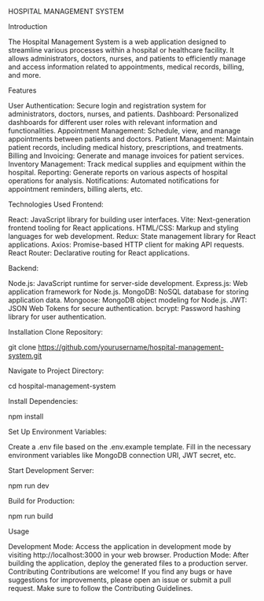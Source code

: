 HOSPITAL MANAGEMENT SYSTEM

Introduction

The Hospital Management System is a web application designed to streamline various processes within a hospital or healthcare facility. It allows administrators, doctors, nurses, and patients to efficiently manage and access information related to appointments, medical records, billing, and more.

Features

User Authentication: Secure login and registration system for administrators, doctors, nurses, and patients.
Dashboard: Personalized dashboards for different user roles with relevant information and functionalities.
Appointment Management: Schedule, view, and manage appointments between patients and doctors.
Patient Management: Maintain patient records, including medical history, prescriptions, and treatments.
Billing and Invoicing: Generate and manage invoices for patient services.
Inventory Management: Track medical supplies and equipment within the hospital.
Reporting: Generate reports on various aspects of hospital operations for analysis.
Notifications: Automated notifications for appointment reminders, billing alerts, etc.

Technologies Used
Frontend:

React: JavaScript library for building user interfaces.
Vite: Next-generation frontend tooling for React applications.
HTML/CSS: Markup and styling languages for web development.
Redux: State management library for React applications.
Axios: Promise-based HTTP client for making API requests.
React Router: Declarative routing for React applications.

Backend:

Node.js: JavaScript runtime for server-side development.
Express.js: Web application framework for Node.js.
MongoDB: NoSQL database for storing application data.
Mongoose: MongoDB object modeling for Node.js.
JWT: JSON Web Tokens for secure authentication.
bcrypt: Password hashing library for user authentication.

Installation
Clone Repository:

git clone https://github.com/yourusername/hospital-management-system.git

Navigate to Project Directory:


cd hospital-management-system

Install Dependencies:


npm install

Set Up Environment Variables:

Create a .env file based on the .env.example template.
Fill in the necessary environment variables like MongoDB connection URI, JWT secret, etc.

Start Development Server:


npm run dev

Build for Production:


npm run build

Usage

Development Mode: Access the application in development mode by visiting http://localhost:3000 in your web browser.
Production Mode: After building the application, deploy the generated files to a production server.
Contributing
Contributions are welcome! If you find any bugs or have suggestions for improvements, please open an issue or submit a pull request. Make sure to follow the Contributing Guidelines.

